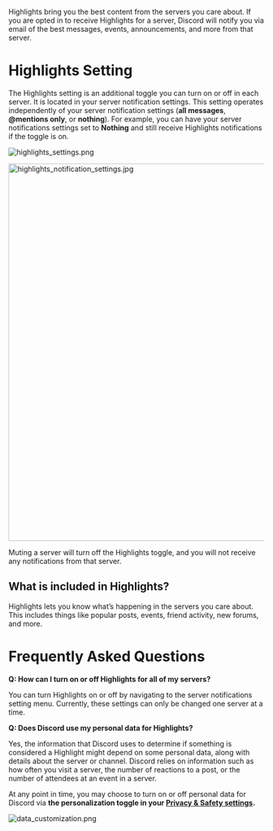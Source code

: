 <p><span style="font-weight: 400;">Highlights bring you the best content from the servers you care about. If you are opted in to receive Highlights for a server, Discord will notify you via email of the best messages, events, announcements, and more from that server.</span></p>
<h1>Highlights Setting</h1>
<p><span style="font-weight: 400;">The Highlights setting is an additional toggle you can turn on or off in each server. It is located in your server notification settings. This setting operates independently of your server notification settings (<strong>all messages</strong>, <strong>@mentions only</strong>, or <strong>nothing</strong>). For example, you can have your server notifications settings set to <strong>Nothing</strong> and still receive Highlights notifications if the toggle is on. </span></p>
<p class="wysiwyg-text-align-center"><span style="font-weight: 400;"><img src="https://support.discord.com/hc/article_attachments/9510191530007" alt="highlights_settings.png"></span></p>
<p class="wysiwyg-text-align-center"><span style="font-weight: 400;"><img src="https://support.discord.com/hc/article_attachments/9510192965015" alt="highlights_notification_settings.jpg" width="631" height="742"></span></p>
<p><span style="font-weight: 400;">Muting a server will turn off the Highlights toggle, and you will not receive any notifications from that server. </span></p>
<h2>What is included in Highlights?</h2>
<p><span style="font-weight: 400;">Highlights lets you know what’s happening in the servers you care about. This includes things like popular posts, events, friend activity, new forums, and more.</span></p>
<h1>Frequently Asked Questions</h1>
<p><strong>Q: How can I turn on or off Highlights for all of my servers?</strong></p>
<p><span style="font-weight: 400;">You can turn Highlights on or off by navigating to the server notifications setting menu. Currently, these settings can only be changed one server at a time.</span></p>
<p><strong>Q: Does Discord use my personal data for Highlights?</strong></p>
<p><span style="font-weight: 400;">Yes, the information that Discord uses to determine if something is considered a Highlight might depend on some personal data, along with details about the server or channel. Discord relies on information such as how often you visit a server, the number of reactions to a post, or the number of attendees at an event in a server. </span></p>
<p><span style="font-weight: 400;">At any point in time, you may choose to turn on or off personal data for Discord via <strong>the personalization toggle in your </strong><a href="https://support.discord.com/hc/articles/360004109911-Data-Privacy-Controls" target="_blank" rel="noopener noreferrer"><strong>Privacy &amp; Safety settings</strong></a><strong>.</strong></span></p>
<p><span style="font-weight: 400;"><img src="https://support.discord.com/hc/article_attachments/5758766326167/data_customization.png" alt="data_customization.png"></span></p>